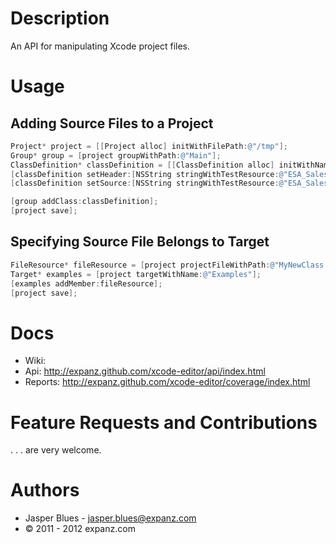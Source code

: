 # Description

An API for manipulating Xcode project files. 

# Usage

## Adding Source Files to a Project

```objective-c
Project* project = [[Project alloc] initWithFilePath:@"/tmp"];
Group* group = [project groupWithPath:@"Main"];
ClassDefinition* classDefinition = [[ClassDefinition alloc] initWithName:@"MyNewClass"];
[classDefinition setHeader:[NSString stringWithTestResource:@"ESA_Sales_Foobar_ViewController.header"]];
[classDefinition setSource:[NSString stringWithTestResource:@"ESA_Sales_Foobar_ViewController.impl"]];

[group addClass:classDefinition];
[project save];
```

## Specifying Source File Belongs to Target

```objective-c
FileResource* fileResource = [project projectFileWithPath:@"MyNewClass.m"];
Target* examples = [project targetWithName:@"Examples"];
[examples addMember:fileResource];
[project save];
```

# Docs

* Wiki:
* Api: http://expanz.github.com/xcode-editor/api/index.html
* Reports: http://expanz.github.com/xcode-editor/coverage/index.html

<link pending> 

# Feature Requests and Contributions

. . . are very welcome. 


# Authors

* Jasper Blues - jasper.blues@expanz.com
* © 2011 - 2012 expanz.com


